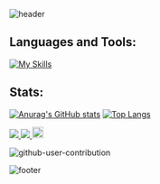 ![header](https://capsule-render.vercel.app/api?type=waving&color=30:e96443,100:904e95&height=260&section=header&text=Hello%20World%20!&fontSize=70&fontColor=fff&animation=fadeIn&fontAlignY=38&desc=I'm%20Yuki%20Sakakima%20👋&descAlignY=51&descAlign=62)

## Languages and Tools:
[![My Skills](https://skillicons.dev/icons?i=linux,html,css,bootstrap,js,typescript,jquery,nextjs,nodejs,ruby,rails,python,flask,go,sqlite,postgresql,docker,heroku,githubactions,ableton)](https://skillicons.dev)

## Stats:
[![Anurag's GitHub stats](https://github-readme-stats.vercel.app/api?username=yukisakakima)](https://github.com/anuraghazra/github-readme-stats)
[![Top Langs](https://github-readme-stats.vercel.app/api/top-langs/?username=yukisakakima&layout=compact)](https://github.com/anuraghazra/github-readme-stats)

[![](https://qiita-badge.apiapi.app/s/yukisakakima/posts.svg)
](http://qiita.com/yukisakakima)
[![](https://qiita-badge.apiapi.app/s/yukisakakima/contributions.svg)
](http://qiita.com/yukisakakima)
<a href="https://honzaap.github.io/GithubCity/?name=yukisakakima&year=2023" role="link" target="_blank" rel="noopener noreferrer nofollow"><img src="https://github.com/honzaap/GithubCity/blob/main/favicon.svg" alt="githubcity" width="20" height="20"/></a>

![github-user-contribution](https://github.com/yukisakakima/yukisakakima/assets/90080057/853fc93e-5383-4be1-8708-1e0233103f62)


![footer](https://capsule-render.vercel.app/api?type=waving&color=30:e96443,100:904e95&height=100&section=footer)
